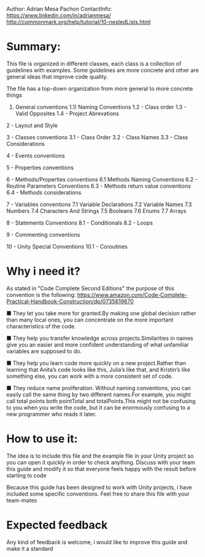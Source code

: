  Author: Adrian Mesa Pachon 
 ContactInfo: https://www.linkedin.com/in/adrianmesa/
http://commonmark.org/help/tutorial/10-nestedLists.html
# Summary:
 This file is organized in different classes, each class is a collection of guidelines with examples.
 Some guidelines are more concrete and other are general ideas that improve code quality.

The file has a top-down organization from more general to more concrete things

1. General conventions
	1.1)  Naming Conventions
	1.2 - Class order
	1.3 - Valid Opposites
	1.4 - Project Abrevations

2 - Layout and Style

3 - Classes conventions
  3.1 - Class Order
  3.2 - Class Names
  3.3 - Class Considerations

4 - Events conventions

5 - Properties conventions

6 - Methods/Properties conventions
  6.1 Methods Naming Conventions
  6.2 - Routine Parameters Conventions
  6.3 - Methods return value conventions
  6.4 - Methods considerations


7 - Variables conventions
  7.1 Variable Declarations
  7.2 Variable Names
  7.3 Numbers
  7.4 Characters And Strings
  7.5 Booleans
  7.6 Enums
  7.7 Arrays

8 - Statements Conventions
  8.1 - Conditionals
  8.2 - Loops

9 - Commenting conventions

10 - Unity Special Conventions
  10.1 - Coroutines

# Why i need it?
As stated in "Code Complete Second Editions" the purpose of this convention is the following:
https://www.amazon.com/Code-Complete-Practical-Handbook-Construction/dp/0735619670

 ■ They let you take more for granted.By making one global decision rather than
 many local ones, you can concentrate on the more important characteristics of
 the code.

 ■ They help you transfer knowledge across projects.Similarities in names give you
 an easier and more confident understanding of what unfamiliar variables are
 supposed to do.

 ■ They help you learn code more quickly on a new project.Rather than learning
 that Anita’s code looks like this, Julia’s like that, and Kristin’s like something
 else, you can work with a more consistent set of code.

 ■ They reduce name proliferation. Without naming conventions, you can easily
 call the same thing by two different names.For example, you might call total
 points both pointTotal and totalPoints.This might not be confusing to you when
 you write the code, but it can be enormously confusing to a new programmer
 who reads it later.

# How to use it:
The idea is to include this file and the example file in your Unity project
so you can open it quickly in order to check anything.
Discuss with your team this guide and modify it so that everyone feels happy with the result before starting to code

Because this guide has been designed to work with Unity projects, i have included some specific conventions.
Feel free to share this file with your team-mates 

# Expected feedback
Any kind of feedback is welcome, i would like to improve this guide and make it a standard
